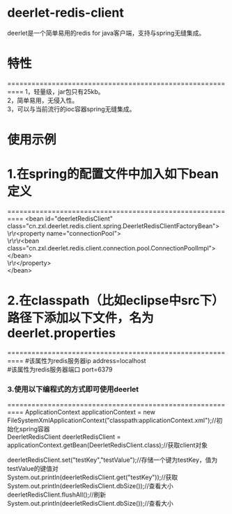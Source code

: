 # deerlet-redis-client
deerlet是一个简单易用的redis for java客户端，支持与spring无缝集成。

# 特性
==========================================================
1，轻量级，jar包只有25kb。<br/>
2，简单易用，无侵入性。<br/>
3，可以与当前流行的ioc容器spring无缝集成。<br/>

# 使用示例

# 1.在spring的配置文件中加入如下bean定义
==========================================================
\<bean id="deerletRedisClient" class="cn.zxl.deerlet.redis.client.spring.DeerletRedisClientFactoryBean"\><br/>
\r\r\<property name="connectionPool"\><br/>
\r\r\r\<bean class="cn.zxl.deerlet.redis.client.connection.pool.ConnectionPoolImpl"\>\</bean\><br/>
\r\r\</property\><br/>
\</bean\><br/>

# 2.在classpath（比如eclipse中src下）路径下添加以下文件，名为deerlet.properties
==========================================================
#该属性为redis服务器ip
address=localhost<br/>
#该属性为redis服务器端口
port=6379<br/>

### 3.使用以下编程式的方式即可使用deerlet
==========================================================
ApplicationContext applicationContext = new<br/> FileSystemXmlApplicationContext("classpath:applicationContext.xml");//初始化spring容器<br/>
DeerletRedisClient deerletRedisClient = applicationContext.getBean(DeerletRedisClient.class);//获取client对象<br/>

deerletRedisClient.set("testKey","testValue");//存储一个键为testKey，值为testValue的键值对<br/>
System.out.println(deerletRedisClient.get("testKey"));//获取<br/>
System.out.println(deerletRedisClient.dbSize());//查看大小<br/>
deerletRedisClient.flushAll();//刷新<br/>
System.out.println(deerletRedisClient.dbSize());//查看大小<br/>
